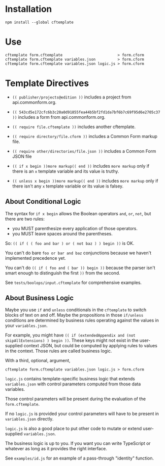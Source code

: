 # Installation

```shell
npm install --global cftemplate
```

# Use

```shell
cftemplate form.cftemplate                         > form.cform
cftemplate form.cftemplate variables.json          > form.cform
cftemplate form.cftemplate variables.json logic.js > form.cform
```

# Template Directives

- `(( publisher/projects@edition ))` includes a project from api.commonform.org.

- `(( 543cd5e172cfc6b3c20a0d91855fea44b5bf2fd1da7bf6b7c69f95d6e2705c37 ))` includes a form from api.commonform.org.

- `(( require file.cftemplate ))` includes another cftemplate.

- `(( require directory/file.cform ))` includes a Common Form markup file.

- `(( require other/directories/file.json ))` includes a Common Form JSON file

- `(( if x begin ))more markup(( end ))` includes `more markup` only if there is an `x` template variable and its value is truthy.

- `(( unless x begin ))more markup(( end ))` includes `more markup` only if there isn't any `x` template variable or its value is falsey.

## About Conditional Logic

The syntax for `if x begin` allows the Boolean operators `and`, `or`, `not`, but there are two rules:
- you MUST parenthesize every application of those operators.
- you MUST leave spaces around the parentheses.

So: `(( if ( ( foo and bar ) or ( not baz ) ) begin ))` is OK.

You can't do bare `foo or bar and baz` conjunctions because we haven't implemented precedence yet.

You can't do `(( if ( foo and ( bar )) begin ))` because the parser isn't smart enough to distinguish the first `))` from the second.

See `tests/boolops/input.cftemplate` for comprehensive examples.

## About Business Logic

Maybe you use `if` and `unless` conditionals in the `cftemplate` to switch blocks of text on and off. Maybe the propositions in those `if/unless` conditions are determined by business rules operating against the values in your `variables.json`.

For example, you might have `(( if (extendedAppendix and (not skipAllExtensions) ) begin ))`. These keys might not exist in the user-supplied context JSON, but could be computed by applying rules to values in the context. Those rules are called business logic.

With a third, optional, argument,

```shell
cftemplate form.cftemplate variables.json logic.js > form.cform
```

`logic.js` contains template-specific business logic that extends `variables.json` with control parameters computed from those data variables.

Those control parameters will be present during the evaluation of the `form.cftemplate`.

If no `logic.js` is provided your control parameters will have to be present in `variables.json` directly.

`logic.js` is also a good place to put other code to mutate or extend user-supplied `variables.json`.

The business logic is up to you. If you want you can write TypeScript or whatever as long as it provides the right interface.

See `examples/id.js` for an example of a pass-through "identity" function.

